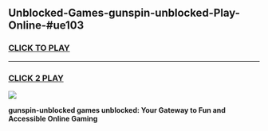 
## Unblocked-Games-gunspin-unblocked-Play-Online-#ue103
<h3>
<a href="https://premium.freeplayer.one?title=gunspin-unblocked&ref=24F">CLICK TO PLAY</a></h3>
<hr>

<h3>
<a href="https://premium.freeplayer.one?title=gunspin-unblocked&ref=24F">CLICK 2 PLAY</a>
  
</h3>

<a href="https://premium.freeplayer.one?title=gunspin-unblocked&ref=24F/"><img src="https://clearcache.store/games.png"></a>


**gunspin-unblocked games unblocked: Your Gateway to Fun and Accessible Online Gaming**
